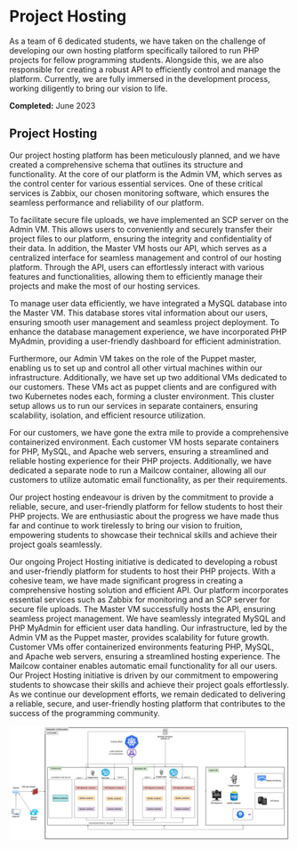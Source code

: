 # Project Hosting

As a team of 6 dedicated students, we have taken on the challenge of developing our own hosting platform specifically tailored to run PHP projects for fellow programming students. Alongside this, we are also responsible for creating a robust API to efficiently control and manage the platform. Currently, we are fully immersed in the development process, working diligently to bring our vision to life.

**Completed:** June 2023

## Project Hosting

Our project hosting platform has been meticulously planned, and we have created a comprehensive schema that outlines its structure and functionality. At the core of our platform is the Admin VM, which serves as the control center for various essential services. One of these critical services is Zabbix, our chosen monitoring software, which ensures the seamless performance and reliability of our platform.

To facilitate secure file uploads, we have implemented an SCP server on the Admin VM. This allows users to conveniently and securely transfer their project files to our platform, ensuring the integrity and confidentiality of their data. In addition, the Master VM hosts our API, which serves as a centralized interface for seamless management and control of our hosting platform. Through the API, users can effortlessly interact with various features and functionalities, allowing them to efficiently manage their projects and make the most of our hosting services.

To manage user data efficiently, we have integrated a MySQL database into the Master VM. This database stores vital information about our users, ensuring smooth user management and seamless project deployment. To enhance the database management experience, we have incorporated PHP MyAdmin, providing a user-friendly dashboard for efficient administration.

Furthermore, our Admin VM takes on the role of the Puppet master, enabling us to set up and control all other virtual machines within our infrastructure. Additionally, we have set up two additional VMs dedicated to our customers. These VMs act as puppet clients and are configured with two Kubernetes nodes each, forming a cluster environment. This cluster setup allows us to run our services in separate containers, ensuring scalability, isolation, and efficient resource utilization.

For our customers, we have gone the extra mile to provide a comprehensive containerized environment. Each customer VM hosts separate containers for PHP, MySQL, and Apache web servers, ensuring a streamlined and reliable hosting experience for their PHP projects. Additionally, we have dedicated a separate node to run a Mailcow container, allowing all our customers to utilize automatic email functionality, as per their requirements.

Our project hosting endeavour is driven by the commitment to provide a reliable, secure, and user-friendly platform for fellow students to host their PHP projects. We are enthusiastic about the progress we have made thus far and continue to work tirelessly to bring our vision to fruition, empowering students to showcase their technical skills and achieve their project goals seamlessly.

Our ongoing Project Hosting initiative is dedicated to developing a robust and user-friendly platform for students to host their PHP projects. With a cohesive team, we have made significant progress in creating a comprehensive hosting solution and efficient API. Our platform incorporates essential services such as Zabbix for monitoring and an SCP server for secure file uploads. The Master VM successfully hosts the API, ensuring seamless project management. We have seamlessly integrated MySQL and PHP MyAdmin for efficient user data handling. Our infrastructure, led by the Admin VM as the Puppet master, provides scalability for future growth. Customer VMs offer containerized environments featuring PHP, MySQL, and Apache web servers, ensuring a streamlined hosting experience. The Mailcow container enables automatic email functionality for all our users. Our Project Hosting initiative is driven by our commitment to empowering students to showcase their skills and achieve their project goals effortlessly. As we continue our development efforts, we remain dedicated to delivering a reliable, secure, and user-friendly hosting platform that contributes to the success of the programming community.

![Project Hosting Scheme](img/ph_schema.png)
